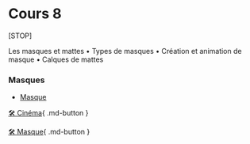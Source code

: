 # Cours 8

[STOP]

Les masques et mattes
• Types de masques
• Création et animation de masque
• Calques de mattes

### Masques

- <a href="https://cmontmorency365.sharepoint.com/:v:/s/TIM-582214-Animation2d77/EYyhwkByNIdBlxmqi1SU_WwBWgllOZVpAFtPxtrccaIGsg?e=h92keV">Masque</a>


[🛠️ Cinéma](exercices_ae/04_cinema.md){ .md-button }

[🛠️ Masque](exercices_ae/04_masque.md){ .md-button }

<!-- [🛠️ Typographie et masque](exercices_ae/09_typo_masque.md){ .md-button } -->

<!-- [🛠️ Texturing](exercices_ae/09_texturing.md){ .md-button } -->